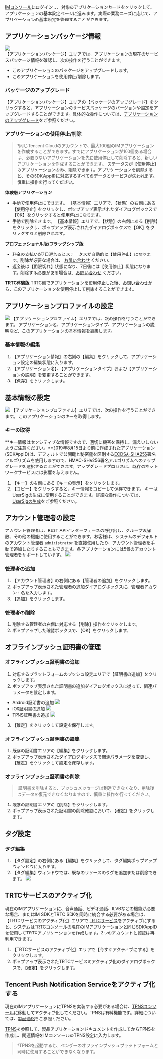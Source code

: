 [IMコンソール](https://console.cloud.tencent.com/im)にログインし、対象のアプリケーションカードをクリックして、アプリケーションの基本設定ページに進みます。実際の業務ニーズに応じて、アプリケーションの基本設定を管理することができます。



## アプリケーションパッケージ情報
![](https://main.qcloudimg.com/raw/97daad91ef3deb7e9e1f5cbfb210b7ad.png)  
【アプリケーションパッケージ】エリアでは、アプリケーションの現在のサービスパッケージ情報を確認し、次の操作を行うことができます。

- このアプリケーションのパッケージをアップグレードします。
- このアプリケーションを使用停止/削除します。

### パッケージのアップグレード
【アプリケーションパッケージ】エリアの【パッケージのアップグレード】をクリックすると、アプリケーションのサービスパッケージのバージョンや設定をアップグレードすることができます。具体的な操作については、[アプリケーションのアップグレード](https://intl.cloud.tencent.com/document/product/1047/34577)をご参照ください。

### アプリケーションの使用停止/削除
>?同じTencent Cloudのアカウントで、最大100個のIMアプリケーションを作成することができます。すでにアプリケーションが100個ある場合は、必要のないアプリケーションを先に使用停止して削除すると、新しいアプリケーションを作成することができます。
>**ステータスが【使用停止】のアプリケーションのみ、削除できます。アプリケーションを削除すると、そのSDKAppIDに対応するすべてのデータとサービスが失われます。慎重に操作を行ってください。**


**体験版アプリケーション**
- 手動で使用停止にできます。
 【基本情報】エリアで、【状態】の右側にある【使用停止】をクリックし、ポップアップ表示されたダイアログボックスで【OK】をクリックすると使用停止になります。
- 手動で削除できます。
 【基本情報】エリアで、【状態】の右側にある【削除】をクリックし、ポップアップ表示されたダイアログボックスで【OK】をクリックすると削除されます。

**プロフェッショナル版/フラッグシップ版**
- 料金の支払いが7日遅れるとステータスが自動的に【使用停止】になります。削除が必要な場合は、 [お問い合わせ](https://console.cloud.tencent.com/workorder/category) ください。
- 返金後は【期限切れ】状態になり、7日後には【使用停止】状態になります。削除する必要がある場合は、[お問い合わせ](https://console.cloud.tencent.com/workorder/category) ください。

**TRTC体験版**
TRTC側でアプリケーションを使用停止した後、[お問い合わせ](https://console.cloud.tencent.com/workorder/category)から、このアプリケーションを使用停止して削除することができます。

## アプリケーションプロファイルの設定
![](https://main.qcloudimg.com/raw/867f34d67ddcca7de31ff17327dee744.png)
【アプリケーションプロファイル】エリアでは、次の操作を行うことができます。
アプリケーション名、アプリケーションタイプ、アプリケーションの説明など、このアプリケーションの基本情報を編集します。

### 基本情報の編集
1.	【アプリケーション情報】の右側の【編集】をクリックして、アプリケーション設定の編集状態に入ります。
2.	【アプリケーション名】、【アプリケーションタイプ】および【アプリケーションの説明】を変更することができます。
3.	【保存】をクリックします。

## 基本情報の設定
![](https://main.qcloudimg.com/raw/935f6fbdcd16ac4cbcb7ff7d53d7bfe5.png)
【アプリケーションプロファイル】エリアでは、次の操作を行うことができます。
このアプリケーションのキーを取得します。

### キーの取得
**キー情報はセンシティブな情報ですので、適切に機密を保持し、漏えいしないようご注意ください。**2019年8月15日より前に作成されたアプリケーション(SDKAppID)は、デフォルトで公開鍵と秘密鍵を区別する[ECDSA-SHA256](https://intl.cloud.tencent.com/document/product/1047/34385)署名アルゴリズムを使用しますので、HMAC-SHA256署名アルゴリズムへのアップグレードを選択することができます。アップグレードプロセスは、既存のネットワークサービスには影響を与えません。

1. 【キー】の右側にある【キーの表示】をクリックします。
2. 【コピー】をクリックすると、キー情報をコピーして保存できます。
    キーはUserSigの生成に使用することができます。詳細な操作については、[UserSigの生成](https://intl.cloud.tencent.com/document/product/1047/34385)をご参照ください。

## アカウント管理者の設定
アカウント管理者は、REST APIインターフェースの呼び出し、グループの解散、その他の機能に使用することができます。お客様は、システムのデフォルトのアカウント管理者 `administrator` を直接使用したり、アカウント管理者を手動で追加したりすることもできます。各アプリケーションには5個のアカウント管理者をサポートしています。
![](https://main.qcloudimg.com/raw/9cf8914c53cb998fd7ee619ef30836a9.jpg)
[](id:AddAdmin)

###  管理者の追加
1. 【アカウント管理者】の右側にある【管理者の追加】をクリックします。
2.  ポップアップ表示された管理者の追加ダイアログボックスに、管理者アカウント名を入力します。
3.  【追加】をクリックします。

### 管理者の削除
1. 削除する管理者の右側に対応する【削除】操作をクリックします。
2. ポップアップした確認ボックスで、【OK】をクリックします。

## オフラインプッシュ証明書の管理

### オフラインプッシュ証明書の追加

1. 対応するプラットフォームのプッシュ設定エリアで【証明書の追加】をクリックします。
2. ポップアップ表示された証明書の追加ダイアログボックスに従って、関連パラメータを設定します。
 - Android証明書の追加
![](https://main.qcloudimg.com/raw/7821c57eef8b7a63019df23eb347720f.jpg)
 - iOS証明書の追加
 ![](https://main.qcloudimg.com/raw/dc629d1f3ae746e699919930b1f99024.png)
 - TPNS証明書の追加
 ![](https://main.qcloudimg.com/raw/454f5fbbcc9b4e5587c7ecbc3b587e6b.png)
3. 【確定】をクリックして設定を保存します。

### オフラインプッシュ証明書の編集
1. 既存の証明書エリアの【編集】をクリックします。
2. ポップアップ表示されたダイアログボックスで関連パラメータを変更し、【確定】をクリックして設定を保存します。

### オフラインプッシュ証明書の削除
>!証明書を削除すると、プッシュメッセージは到達できなくなり、削除後はデータを復元できなくなりますので、慎重に操作を行ってください。

1. 既存の証明書エリアの【削除】をクリックします。
2. ポップアップ表示された証明書の削除確認において、【確定】をクリックします。

## タグ設定
### タグ編集

1. 【タグ設定】の右側にある【編集】をクリックして、タグ編集ポップアップウィンドウに入ります。
2. 【タグ編集】ウィンドウでは、既存のリソースのタグを追加または削除できます。
![](https://main.qcloudimg.com/raw/0fd92ff5708ea939777cd6916d311f60.png)

## TRTCサービスのアクティブ化
現在のIMアプリケーションに、音声通話、ビデオ通話、ILVBなどの機能が必要な場合、またはIM SDKとTRTC SDKを同時に統合する必要がある場合は、【TRTCサービスのアクティブ化】エリアで [TRTCサービス](https://intl.cloud.tencent.com/document/product/647)をアクティブにすると、システムは[TRTCコンソール](https://console.cloud.tencent.com/trtc)の現在のIMアプリケーションと同じSDKAppIDを使用してTRTCアプリケーションを作成します。2つのアカウントと認証は再利用できます。

1. 【TRTCサービスのアクティブ化】エリアで【今すぐアクティブにする】をクリックします。
2. ポップアップ表示されたTRTCサービスのアクティブ化のダイアログボックスで、【確定】をクリックします。

## Tencent Push Notification Serviceをアクティブ化する
現在のIMアプリケーションにTPNSを実装する必要がある場合は、[TPNSコンソール](https://console.cloud.tencent.com/tpns)に移動してアクティブ化してください。TPNSは有料機能です。詳細については、[製品価格](https://intl.cloud.tencent.com/document/product/1024/36877)をご参照ください。

[TPNS](https://intl.cloud.tencent.com/document/product/1024/32603)を参照して、製品アプリケーションドキュメントを作成してからTPNSを作成し、関連情報をIMコンソールのTPNS設定に入力します。
>?TPNSを起動すると、ベンダーのオフラインプッシュプラットフォームと同時に使用することができなくなります。
